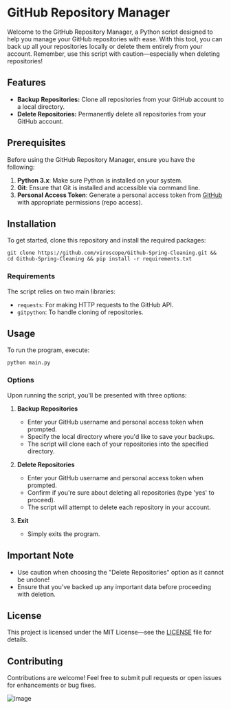 # GitHub Repository Manager

Welcome to the GitHub Repository Manager, a Python script designed to help you manage your GitHub repositories with ease. With this tool, you can back up all your repositories locally or delete them entirely from your account. Remember, use this script with caution—especially when deleting repositories!

## Features

- **Backup Repositories:** Clone all repositories from your GitHub account to a local directory.
- **Delete Repositories:** Permanently delete all repositories from your GitHub account.

## Prerequisites

Before using the GitHub Repository Manager, ensure you have the following:

1. **Python 3.x**: Make sure Python is installed on your system.
2. **Git**: Ensure that Git is installed and accessible via command line.
3. **Personal Access Token**: Generate a personal access token from [GitHub](https://github.com/settings/tokens) with appropriate permissions (repo access).

## Installation

To get started, clone this repository and install the required packages:


```git clone https://github.com/viroscope/Github-Spring-Cleaning.git && cd Github-Spring-Cleaning && pip install -r requirements.txt```


### Requirements

The script relies on two main libraries:
- `requests`: For making HTTP requests to the GitHub API.
- `gitpython`: To handle cloning of repositories.

## Usage

To run the program, execute:


```python main.py```


### Options

Upon running the script, you'll be presented with three options:

1. **Backup Repositories**
   - Enter your GitHub username and personal access token when prompted.
   - Specify the local directory where you'd like to save your backups.
   - The script will clone each of your repositories into the specified directory.

2. **Delete Repositories**
   - Enter your GitHub username and personal access token when prompted.
   - Confirm if you're sure about deleting all repositories (type 'yes' to proceed).
   - The script will attempt to delete each repository in your account.

3. **Exit**
   - Simply exits the program.

## Important Note

- Use caution when choosing the "Delete Repositories" option as it cannot be undone!
- Ensure that you've backed up any important data before proceeding with deletion.

## License

This project is licensed under the MIT License—see the [LICENSE](LICENSE) file for details.

## Contributing

Contributions are welcome! Feel free to submit pull requests or open issues for enhancements or bug fixes.

![image](https://github.com/user-attachments/assets/a8961aa4-d746-4f38-adb2-2856f3a19ece)
